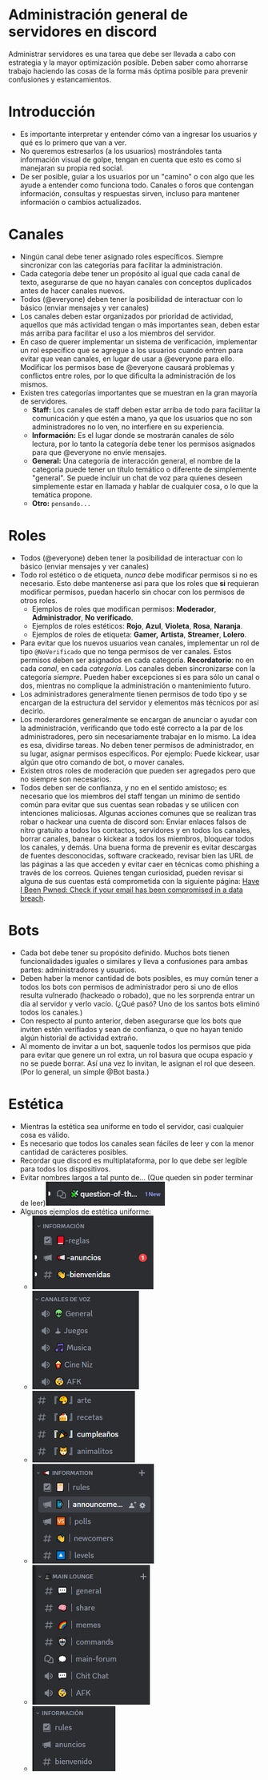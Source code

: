 # Administración general de servidores en discord
Administrar servidores es una tarea que debe ser llevada a cabo con estrategia y la mayor optimización posible. Deben saber como ahorrarse trabajo haciendo las cosas de la forma más óptima posible para prevenir confusiones y estancamientos.

# Introducción
* Es importante interpretar y entender cómo van a ingresar los usuarios y qué es lo primero que van a ver.
* No queremos estresarlos (a los usuarios) mostrándoles tanta información visual de golpe, tengan en cuenta que esto es como si manejaran su propia red social.
* De ser posible, guiar a los usuarios por un "camino" o con algo que les ayude a entender como funciona todo. Canales o foros que contengan información, consultas y respuestas sirven, incluso para mantener información o cambios actualizados.

# Canales
* Ningún canal debe tener asignado roles específicos. Siempre sincronizar con las categorías para facilitar la administración.
* Cada categoría debe tener un propósito al igual que cada canal de texto, asegurarse de que no hayan canales con conceptos duplicados antes de hacer canales nuevos.
* Todos (@everyone) deben tener la posibilidad de interactuar con lo básico (enviar mensajes y ver canales)
* Los canales deben estar organizados por prioridad de actividad, aquellos que más actividad tengan o más importantes sean, deben estar más arriba para facilitar el uso a los miembros del servidor.
* En caso de querer implementar un sistema de verificación, implementar un rol específico que se agregue a los usuarios cuando entren para evitar que vean canales, en lugar de usar a @everyone para ello. Modificar los permisos base de @everyone causará problemas y conflictos entre roles, por lo que dificulta la administración de los mismos.
* Existen tres categorías importantes que se muestran en la gran mayoría de servidores.
	* **Staff:** Los canales de staff deben estar arriba de todo para facilitar la comunicación y que estén a mano, ya que los usuarios que no son administradores no lo ven, no interfiere en su experiencia.
	* **Información:** Es el lugar donde se mostrarán canales de sólo lectura, por lo tanto la categoría debe tener los permisos asignados para que @everyone no envíe mensajes.
	* **General:** Una categoría de interacción general, el nombre de la categoría puede tener un título temático o diferente de simplemente "general". Se puede incluir un chat de voz para quienes deseen simplemente estar en llamada y hablar de cualquier cosa, o lo que la temática propone.
	* **Otro:** `pensando...`

# Roles
* Todos (@everyone) deben tener la posibilidad de interactuar con lo básico (enviar mensajes y ver canales)
* Todo rol estético o de etiqueta, *nunca* debe modificar permisos si no es necesario. Esto debe mantenerse así para que los roles que **si** requieran modificar permisos, puedan hacerlo sin chocar con los permisos de otros roles. 
	* Ejemplos de roles que modifican permisos: **Moderador**, **Administrador**, **No verificado**.
	* Ejemplos de roles estéticos: **Rojo**, **Azul**, **Violeta**, **Rosa**, **Naranja**.
	* Ejemplos de roles de etiqueta: **Gamer,** **Artista**, **Streamer**, **Lolero**.
* Para evitar que los nuevos usuarios vean canales, implementar un rol de tipo `@NoVerificado` que no tenga permisos de ver canales. Estos permisos deben ser asignados en cada categoría. **Recordatorio**: no en cada *canal*, en cada *categoría*. Los canales deben sincronizarse con la categoría *siempre*. Pueden haber excepciones si es para sólo un canal o dos, mientras no complique la administración o mantenimiento futuro.
* Los administradores generalmente tienen permisos de todo tipo y se encargan de la estructura del servidor y elementos más técnicos por así decirlo.
* Los moderardores generalmente se encargan de anunciar o ayudar con la administración, verificando que todo esté correcto a la par de los administradores, pero sin necesariamente trabajar en lo mismo. La idea es esa, dividirse tareas. No deben tener permisos de administrador, en su lugar, asignar permisos específicos. Por ejemplo: Puede kickear, usar algún que otro comando de bot, o mover canales.
* Existen otros roles de moderación que pueden ser agregados pero que no siempre son necesarios.
* Todos deben ser de confianza, y no en el sentido amistoso; es necesario que los miembros del staff tengan un mínimo de sentido común para evitar que sus cuentas sean robadas y se utilicen con intenciones maliciosas. Algunas acciones comunes que se realizan tras robar o hackear una cuenta de discord son: Enviar enlaces falsos de nitro gratuito a todos los contactos, servidores y en todos los canales, borrar canales, banear o kickear a todos los miembros, bloquear todos los canales, y demás. Una buena forma de prevenir es evitar descargas de fuentes desconocidas, software crackeado, revisar bien las URL de las páginas a las que acceden y evitar caer en técnicas como phishing a través de los correos. Quienes tengan curiosidad, pueden revisar si alguna de sus cuentas está comprometida con la siguiente página: [Have I Been Pwned: Check if your email has been compromised in a data breach](https://haveibeenpwned.com/).

# Bots
* Cada bot debe tener su propósito definido. Muchos bots tienen funcionalidades iguales o similares y lleva a confusiones para ambas partes: administradores y usuarios.
* Deben haber la menor cantidad de bots posibles, es muy común tener a todos los bots con permisos de administrador pero si uno de ellos resulta vulnerado (hackeado o robado), que no les sorprenda entrar un día al servidor y verlo vacío. (¿Qué pasó? Uno de los santos bots eliminó todos los canales.)
* Con respecto al punto anterior, deben asegurarse que los bots que inviten estén verifiados y sean de confianza, o que no hayan tenido algún historial de actividad extraño.
* Al momento de invitar a un bot, saquenle todos los permisos que pida para evitar que genere un rol extra, un rol basura que ocupa espacio y no se puede borrar. Así una vez lo invitan, le asignan el rol que deseen. (Por lo general, un simple @Bot basta.)

# Estética
* Mientras la estética sea uniforme en todo el servidor, casi cualquier cosa es válido.
* Es necesario que todos los canales sean fáciles de leer y con la menor cantidad de carácteres posibles.
* Recordar que discord es multiplataforma, por lo que debe ser legible para todos los dispositivos.
* Evitar nombres largos a tal punto de... (Que queden sin poder terminar de leer)<img src="img/Pasted image 20230624135626.png">
* Algunos ejemplos de estética uniforme:
	* <img src="img/Pasted image 20230624140936.png">
	* <img src="img/Pasted image 20230624140946.png">
	* <img src="img/Pasted image 20230624141016.png">
	* <img src="img/Pasted image 20230624141059.png">
	* <img src="img/Pasted image 20230624141105.png">
	* <img src="img/Pasted image 20230624141222.png">